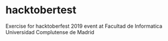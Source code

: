 # hacktobertest
Exercise for hacktoberfest 2019 event at Facultad de Informatica Universidad Complutense de Madrid
